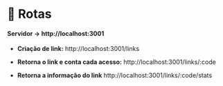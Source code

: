 # 🍃 Rotas

#### Servidor -> http://localhost:3001


- **Criação de link:**
http://localhost:3001/links

- **Retorna o link e conta cada acesso:**
http://localhost:3001/links/:code

- **Retorna a informação do link**
http://localhost:3001/links/:code/stats
